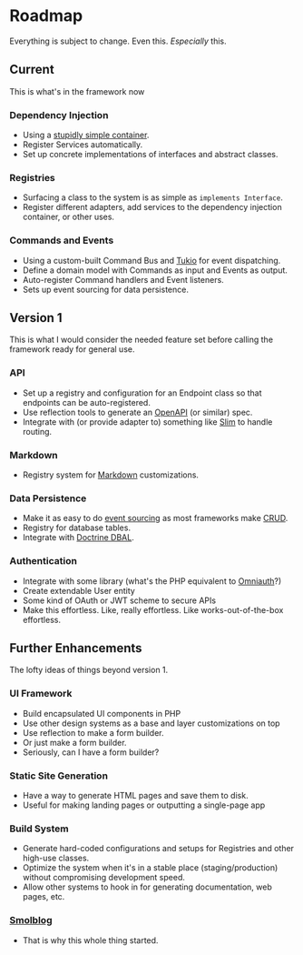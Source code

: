 # Roadmap

Everything is subject to change. Even this. _Especially_ this.

## Current

This is what's in the framework now

### Dependency Injection

- Using a [stupidly simple container][oec].
- Register Services automatically.
- Set up concrete implementations of interfaces and abstract classes.

[oec]: https://oddevan.com/2023/08/31/a-stupidly-simple.html

### Registries

- Surfacing a class to the system is as simple as `implements Interface`.
- Register different adapters, add services to the dependency injection container, or other uses.

### Commands and Events

- Using a custom-built Command Bus and [Tukio][tukio] for event dispatching.
- Define a domain model with Commands as input and Events as output.
- Auto-register Command handlers and Event listeners.
- Sets up event sourcing for data persistence.

[tukio]: https://github.com/crell/tukio

## Version 1

This is what I would consider the needed feature set before calling the framework ready for general use.

### API

- Set up a registry and configuration for an Endpoint class so that endpoints can be auto-registered.
- Use reflection tools to generate an [OpenAPI][swag] (or similar) spec.
- Integrate with (or provide adapter to) something like [Slim][slim] to handle routing.

[swag]: https://learn.openapis.org
[slim]: https://www.slimframework.com

### Markdown

- Registry system for [Markdown][md] customizations.

[md]: https://daringfireball.net/projects/markdown/

### Data Persistence

- Make it as easy to do [event sourcing][es] as most frameworks make [CRUD][crud].
- Registry for database tables.
- Integrate with [Doctrine DBAL][dbal].

[es]: https://en.wikipedia.org/wiki/Domain-driven_design#Event_sourcing
[crud]: https://en.wikipedia.org/wiki/Create,_read,_update_and_delete
[dbal]: https://www.doctrine-project.org/projects/doctrine-dbal/en/4.3/reference/introduction.html#introduction

### Authentication

- Integrate with some library (what's the PHP equivalent to [Omniauth][omni]?)
- Create extendable User entity
- Some kind of OAuth or JWT scheme to secure APIs
- Make this effortless. Like, really effortless. Like works-out-of-the-box effortless.

[omni]: https://omniauth.github.io/omniauth/

## Further Enhancements

The lofty ideas of things beyond version 1.

### UI Framework

- Build encapsulated UI components in PHP
- Use other design systems as a base and layer customizations on top
- Use reflection to make a form builder.
- Or just make a form builder.
- Seriously, can I have a form builder?

### Static Site Generation

- Have a way to generate HTML pages and save them to disk.
- Useful for making landing pages or outputting a single-page app

### Build System

- Generate hard-coded configurations and setups for Registries and other high-use classes.
- Optimize the system when it's in a stable place (staging/production) without compromising development speed.
- Allow other systems to hook in for generating documentation, web pages, etc.

### [Smolblog](https://smolblog.com/)

- That is why this whole thing started.